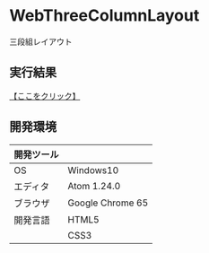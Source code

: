 # WebThreeColumnLayout
三段組レイアウト

## 実行結果
[【ここをクリック】](https://xekid78.github.io/WebThreeColumnLayout/)
  
## 開発環境
| 開発ツール |  |
|:-|:-|
| OS | Windows10 |
| エディタ | Atom 1.24.0 |
| ブラウザ | Google Chrome 65 |
| 開発言語 | HTML5 |
| | CSS3 |
